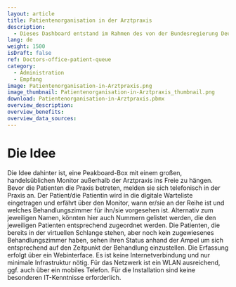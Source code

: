 ```yaml
---
layout: article
title: Patientenorganisation in der Arztpraxis
description: 
  - Dieses Dashboard entstand im Rahmen des von der Bundesregierung Deutschland und sieben sozialen Initiativen organisierten WirVsVirus-Hackathons im März 2020 (wirvsvirushackathon.org). Dabei wurde ein Prozess entwickelt, mit dem Wartezeiten für Patienten nicht nur besser organisiert sondern auch die gegenseitige Ansteckung weitestgehend vermieden wird, indem die Wartezimmer sozusagen ins Freie verlagert werden.
lang: de
weight: 1500
isDraft: false
ref: Doctors-office-patient-queue
category:
  - Administration
  - Empfang
image: Patientenorganisation-in-Arztpraxis.png
image_thumbnail: Patientenorganisation-in-Arztpraxis_thumbnail.png
download: Patientenorganisation-in-Arztpraxis.pbmx
overview_description:
overview_benefits:
overview_data_sources:
---
```

# Die Idee
Die Idee dahinter ist, eine Peakboard-Box mit einem großen, handelsüblichen Monitor außerhalb der Arztpraxis ins Freie zu hängen. Bevor die Patienten die Praxis betreten, melden sie sich telefonisch in der Praxis an. Der Patient/die Patientin wird in die digitale Warteliste eingetragen und erfährt über den Monitor, wann er/sie an der Reihe ist und welches Behandlungszimmer für ihn/sie vorgesehen ist. Alternativ zum jeweiligen Namen, könnten hier auch Nummern gelistet werden, die den jeweiligen Patienten entsprechend zugeordnet werden. Die Patienten, die bereits in der virtuellen Schlange stehen, aber noch kein zugewiesenes Behandlungszimmer haben, sehen ihren Status anhand der Ampel um sich entsprechend auf den Zeitpunkt der Behandlung einzustellen.
Die Erfassung erfolgt über ein Webinterface. Es ist keine Internetverbindung und nur minimale Infrastruktur nötig. Für das Netzwerk ist ein WLAN ausreichend, ggf. auch über ein mobiles Telefon. Für die Installation sind keine besonderen IT-Kenntnisse erforderlich.
